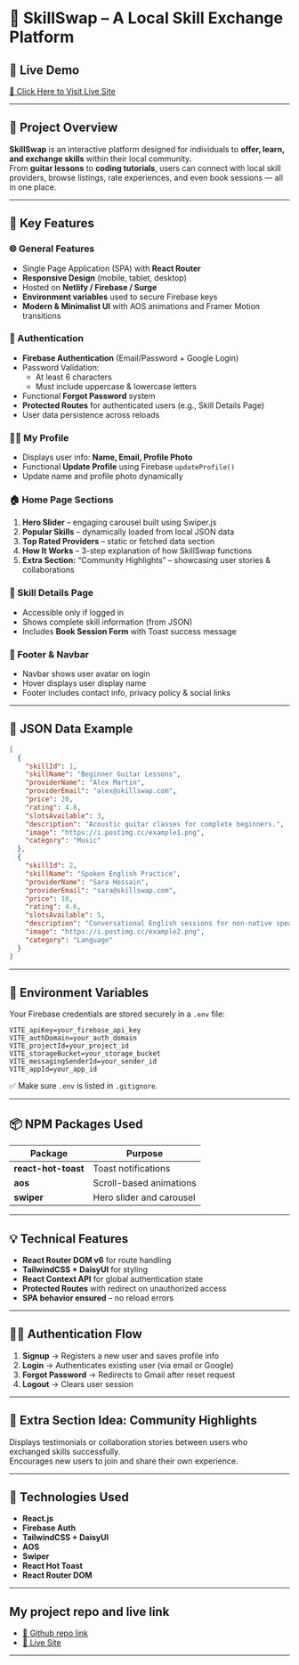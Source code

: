 # 🧠 SkillSwap – A Local Skill Exchange Platform

## 🔗 Live Demo  
[🔴 Click Here to Visit Live Site](https://b12-a9-firesheild-abapurbo.web.app/)  

---

## 📌 Project Overview
**SkillSwap** is an interactive platform designed for individuals to **offer, learn, and exchange skills** within their local community.  
From **guitar lessons** to **coding tutorials**, users can connect with local skill providers, browse listings, rate experiences, and even book sessions — all in one place.

---

## 🚀 Key Features

### 🌐 General Features
- Single Page Application (SPA) with **React Router**
- **Responsive Design** (mobile, tablet, desktop)
- Hosted on **Netlify / Firebase / Surge**
- **Environment variables** used to secure Firebase keys
- **Modern & Minimalist UI** with AOS animations and Framer Motion transitions

### 👥 Authentication
- **Firebase Authentication** (Email/Password + Google Login)
- Password Validation:
  - At least 6 characters
  - Must include uppercase & lowercase letters
- Functional **Forgot Password** system
- **Protected Routes** for authenticated users (e.g., Skill Details Page)
- User data persistence across reloads

### 🧑‍💼 My Profile
- Displays user info: **Name, Email, Profile Photo**
- Functional **Update Profile** using Firebase `updateProfile()`
- Update name and profile photo dynamically

### 🏠 Home Page Sections
1. **Hero Slider** – engaging carousel built using Swiper.js  
2. **Popular Skills** – dynamically loaded from local JSON data  
3. **Top Rated Providers** – static or fetched data section  
4. **How It Works** – 3-step explanation of how SkillSwap functions  
5. **Extra Section:** “Community Highlights” – showcasing user stories & collaborations  

### 💬 Skill Details Page
- Accessible only if logged in  
- Shows complete skill information (from JSON)  
- Includes **Book Session Form** with Toast success message  

### 🧩 Footer & Navbar
- Navbar shows user avatar on login  
- Hover displays user display name  
- Footer includes contact info, privacy policy & social links

---

## 🧾 JSON Data Example
```json
[
  {
    "skillId": 1,
    "skillName": "Beginner Guitar Lessons",
    "providerName": "Alex Martin",
    "providerEmail": "alex@skillswap.com",
    "price": 20,
    "rating": 4.8,
    "slotsAvailable": 3,
    "description": "Acoustic guitar classes for complete beginners.",
    "image": "https://i.postimg.cc/example1.png",
    "category": "Music"
  },
  {
    "skillId": 2,
    "skillName": "Spoken English Practice",
    "providerName": "Sara Hossain",
    "providerEmail": "sara@skillswap.com",
    "price": 10,
    "rating": 4.6,
    "slotsAvailable": 5,
    "description": "Conversational English sessions for non-native speakers.",
    "image": "https://i.postimg.cc/example2.png",
    "category": "Language"
  }
]
```

---

## 🔐 Environment Variables
Your Firebase credentials are stored securely in a `.env` file:
```
VITE_apiKey=your_firebase_api_key
VITE_authDomain=your_auth_domain
VITE_projectId=your_project_id
VITE_storageBucket=your_storage_bucket
VITE_messagingSenderId=your_sender_id
VITE_appId=your_app_id
```
✅ Make sure `.env` is listed in `.gitignore`.

---

## 📦 NPM Packages Used
| Package | Purpose |
|----------|----------|
| **react-hot-toast** | Toast notifications |
| **aos** | Scroll-based animations |
| **swiper** | Hero slider and carousel |

---

## 💡 Technical Features
- **React Router DOM v6** for route handling  
- **TailwindCSS + DaisyUI** for styling  
- **React Context API** for global authentication state  
- **Protected Routes** with redirect on unauthorized access  
- **SPA behavior ensured** – no reload errors  

---

## 🧑‍💻 Authentication Flow
1. **Signup** → Registers a new user and saves profile info  
2. **Login** → Authenticates existing user (via email or Google)  
3. **Forgot Password** → Redirects to Gmail after reset request  
4. **Logout** → Clears user session  

---

## 🧱 Extra Section Idea: Community Highlights
Displays testimonials or collaboration stories between users who exchanged skills successfully.  
Encourages new users to join and share their own experience.

---

## 🧰 Technologies Used
- **React.js**
- **Firebase Auth**
- **TailwindCSS + DaisyUI**
- **AOS**
- **Swiper**
- **React Hot Toast**
- **React Router DOM**

---

## My project repo and live link 
- [🔴 Github repo link](https://github.com/abapurbo/b12-a9-firesheild-abapurbo)
- [🔴 Live Site](https://b12-a9-firesheild-abapurbo.web.app/)

---



